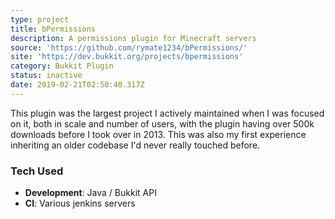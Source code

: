 ```yaml
---
type: project
title: bPermissions
description: A permissions plugin for Minecraft servers
source: 'https://github.com/rymate1234/bPermissions/'
site: 'https://dev.bukkit.org/projects/bpermissions'
category: Bukkit Plugin
status: inactive
date: 2019-02-21T02:50:40.317Z
---
```

This plugin was the largest project I actively maintained when I was focused on
it, both in scale and number of users, with the plugin having over 500k 
downloads before I took over in 2013. This was also my first experience 
inheriting an older codebase I'd never really touched before.

### Tech Used

 - **Development**: Java / Bukkit API
 - **CI**: Various jenkins servers